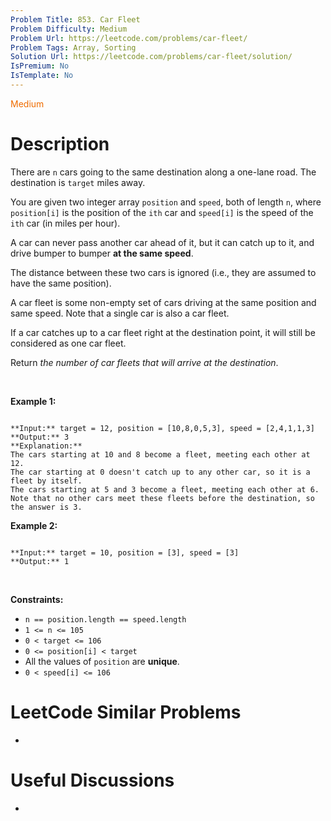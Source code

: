 ```yaml
---
Problem Title: 853. Car Fleet
Problem Difficulty: Medium
Problem Url: https://leetcode.com/problems/car-fleet/
Problem Tags: Array, Sorting
Solution Url: https://leetcode.com/problems/car-fleet/solution/
IsPremium: No
IsTemplate: No
---
```


<span style="color: rgb(239, 108, 0);">Medium</span>

# Description

There are `n` cars going to the same destination along a one-lane road. The destination is `target` miles away.


You are given two integer array `position` and `speed`, both of length `n`, where `position[i]` is the position of the `ith` car and `speed[i]` is the speed of the `ith` car (in miles per hour).


A car can never pass another car ahead of it, but it can catch up to it, and drive bumper to bumper **at the same speed**.


The distance between these two cars is ignored (i.e., they are assumed to have the same position).


A car fleet is some non-empty set of cars driving at the same position and same speed. Note that a single car is also a car fleet.


If a car catches up to a car fleet right at the destination point, it will still be considered as one car fleet.


Return *the number of car fleets that will arrive at the destination*.


 


**Example 1:**



```

**Input:** target = 12, position = [10,8,0,5,3], speed = [2,4,1,1,3]
**Output:** 3
**Explanation:** 
The cars starting at 10 and 8 become a fleet, meeting each other at 12.
The car starting at 0 doesn't catch up to any other car, so it is a fleet by itself.
The cars starting at 5 and 3 become a fleet, meeting each other at 6.
Note that no other cars meet these fleets before the destination, so the answer is 3.

```

**Example 2:**



```

**Input:** target = 10, position = [3], speed = [3]
**Output:** 1

```

 


**Constraints:**


* `n == position.length == speed.length`
* `1 <= n <= 105`
* `0 < target <= 106`
* `0 <= position[i] < target`
* All the values of `position` are **unique**.
* `0 < speed[i] <= 106`




# LeetCode Similar Problems

- []()

# Useful Discussions

- []()
